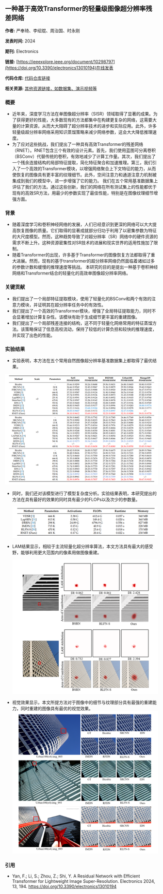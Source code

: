 ## 一种基于高效Transformer的轻量级图像超分辨率残差网络

**作者:** 严奉琦、李绍焜、周治国、时永刚

**发表时间:** 2024

**期刊:** Electronics

**链接:** [https://ieeexplore.ieee.org/document/10298797](https://doi.org/10.3390/electronics13010194)在线发表

**代码仓库:** [代码仓库链接]()

**相关资源:** [其他资源链接，如数据集、演示视频等]()

### 概要

- 近年来，深度学习方法在单图像超分辨率（SISR）领域取得了显著的成果。为了获得更好的性能，大多数现有的方法都集中在构建更复杂的网络，这需要大量的计算资源，从而大大阻碍了超分辨率技术的进步和实际应用。此外，许多轻量级超分辨率网络采用知识蒸馏策略来减少网络参数，这会大大降低推理速度。
- 为了应对这些挑战，我们提出了一种具有高效Transformer的残差网络（RNET）。RNET包含三个有效的设计元素。首先，我们使用蓝图可分离卷积（BSConv）代替传统的卷积，有效地减少了计算工作量。其次，我们提出了一个残余连接结构的局部特征提取，简化特征聚合和加速推理。第三，我们引入了一个高效的Transformer模块，以增强网络聚合上下文特征的能力，从而使恢复的图像具有更丰富的纹理细节。此外，空间注意力和通道注意力机制被集成到我们的模型中，进一步增强了它的能力。
我们在五个常用基准数据集上评估了我们的方法。通过这些创新，我们的网络在所有测试集上的性能都优于现有的高效SR方法，用最少的参数实现了最佳性能，特别是在图像纹理细节增强方面。


### 背景

- 随着深度学习和卷积神经网络的发展，人们已经意识到更深的网络可以大大提高恢复图像的质量。它们取得的显著成就部分归功于利用了以密集参数为特征的大尺度模型。然而，这种趋势导致了对超分辨率（SR）网络中的硬件资源的需求不断上升。这种资源密集性对SR技术的进展和现实世界的适用性施加了限制。
- 随着Transformer的出现，许多基于Transformer的图像恢复方法都取得了重大进展。然而，现有的基于transformer的超分辨率网络仍然面临着诸如过多的参数计数和缓慢的推理速度等挑战。
本研究的目的是提出一种基于卷积神经网络和Transformer结合的轻量化的高效单图像超分辨率网络。

### 关键贡献
- 我们提出了一个局部特征提取模块，使用了轻量化的BSConv和两个有效的注意力模块，并证明其在超分辨率任务中的有效性。
- 我们提出了一个高效的Transformer模块，增强了全局特征提取能力，同时不会显著增加计算复杂性。该模块有助于生成细节更丰富的重建图像。
- 我们提出了一个局部残差连接的结构，这不同于轻量化网络常用的特征蒸馏方法。该策略保证了信息高校流动，保持了较低的计算负担和较快的推理速度，并实现了出色的性能。



### 实验结果

- 实验表明，本方法在五个常用自然图像超分辨率基准数据集上都取得了最优结果。

 ![](../imagepaper/4_1.png)

- 同时，我们还对该模型进行了模型复杂度分析。实验结果表明，本研究提出的方法在具有最好的效果的同时具有最少的FLOPs以及次少的参数量。

  ![](../imagepaper/4_2.png)

- LAM结果显示，相较于主流轻量化超分辨率算法，本文方法具有最大的感受野，能够利用更大范围内的像素用做图像重建。

  ![](../imagepaper/4_3.png)
  
- 视觉效果显示，本文所提方法对于图像中的细节与纹理部分具有最强的重建能力，同时重建的图像具有最优的视觉效果。 
  ![](../imagepaper/4_4.png)   


### 引用

- Yan, F.; Li, S.; Zhou, Z.; Shi, Y. A Residual Network with Efficient Transformer for Lightweight Image Super-Resolution. Electronics 2024, 13, 194. https://doi.org/10.3390/electronics13010194
